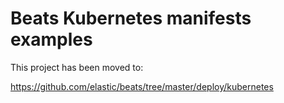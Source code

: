 # Beats Kubernetes manifests examples

This project has been moved to:

https://github.com/elastic/beats/tree/master/deploy/kubernetes
